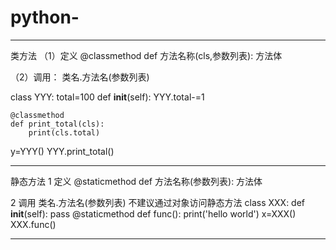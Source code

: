 # python-
----------------------------------------------------------------------------
类方法
（1）定义
@classmethod
def 方法名称(cls,参数列表):
  方法体

（2）调用：
类名.方法名(参数列表)

class YYY:
    total=100
    def __init__(self):
        YYY.total-=1

    @classmethod
    def print_total(cls):
        print(cls.total)
y=YYY()
YYY.print_total()

----------------------------------------------------------------------------
静态方法
1 定义
@staticmethod
def 方法名称(参数列表):
  方法体

2 调用
类名.方法名(参数列表)
不建议通过对象访问静态方法
class XXX:
    def __init__(self):
        pass
    @staticmethod
    def func():
        print('hello world')
x=XXX()
XXX.func()

----------------------------------------------------------------------------
















































